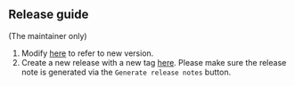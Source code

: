 ## Release guide

(The maintainer only)

1. Modify [here](https://github.com/mercari/tortoise/blob/main/Makefile#L30) to refer to new version.
2. Create a new release with a new tag [here](https://github.com/mercari/tortoise/releases/new).
Please make sure the release note is generated via the `Generate release notes` button.

